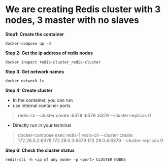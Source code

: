
# We are creating Redis cluster with 3 nodes, 3 master with no slaves

**Step1: Create the container**

    docker-compose up -d

**Step 2: Get the ip address of redis nodes**
   
    docker inspect redis-cluster_redis-cluster

**Step 3: Get network names**

    docker network ls

**Step 4: Create cluster** 

- In the container, you can run 
- use internal container ports

>redis-cli --cluster create <ip of redisnode-1>:6379 <ip of redisnode-2>:6379 <ip of redisnode-3>:6379 --cluster-replicas 0

- Directly run in your terminal
 
>docker-compose exec redis-1 redis-cli --cluster create 172.28.0.2:6379 172.28.0.3:6379 172.28.0.4:6379 --cluster-replicas 0

**Step 6: Check the cluster status**

    redis-cli -h <ip of any node> -p <port> CLUSTER NODES
